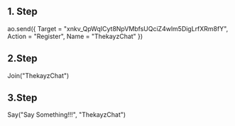 ## 1. Step
ao.send({ Target = "xnkv_QpWqICyt8NpVMbfsUQciZ4wlm5DigLrfXRm8fY", Action = "Register", Name = "ThekayzChat" })

## 2.Step
Join("ThekayzChat")

## 3.Step

Say("Say Something!!!", "ThekayzChat")

